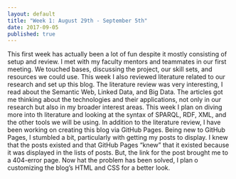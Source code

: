 ```yaml
---
layout: default
title: "Week 1: August 29th - September 5th"
date: 2017-09-05
published: true
---
```

This first week has actually been a lot of fun despite it mostly consisting of setup and review. I met with my faculty mentors and teammates in our first meeting. We touched bases, discussing the project, our skill sets, and resources we could use. This week I also reviewed literature related to our research and set up this blog.
The literature review was very interesting, I read about the Semantic Web, Linked Data, and Big Data. The articles got me thinking about the technologies and their applications, not only in our research but also in my broader interest areas. This week I plan on diving more into th literature and looking at the syntax of SPARQL, RDF, XML, and the other tools we will be using.
In addition to the literature review, I have been working on creating this blog via GitHub Pages. Being new to GitHub Pages, I stumbled a bit, particularly with getting my posts to display. I knew that the posts existed and that GitHub Pages “knew” that it existed because it was displayed in the lists of posts. But, the link for the post brought me to a 404-error page. Now hat the problem has been solved, I plan o customizing the blog’s HTML and CSS for a better look.


